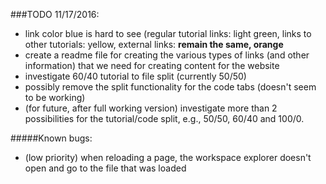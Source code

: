 ###TODO 11/17/2016:

- link color blue is hard to see (regular tutorial links: light green, links to other tutorials: yellow, external links: **remain the same, orange**
- create a readme file for creating the various types of links (and other information) that we need for creating content for the website
- investigate 60/40 tutorial to file split (currently 50/50)
- possibly remove the split functionality for the code tabs (doesn't seem to be working)
- (for future, after full working version) investigate more than 2 possibilities for the tutorial/code split, e.g., 50/50, 60/40 and 100/0.

#####Known bugs:

- (low priority) when reloading a page, the workspace explorer doesn't open and go to the file that was loaded
